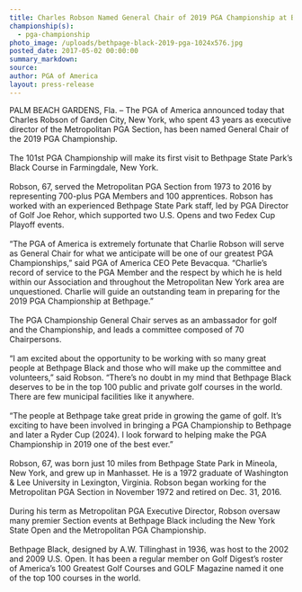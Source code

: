```yaml
---
title: Charles Robson Named General Chair of 2019 PGA Championship at Bethpage Black
championship(s):
  - pga-championship
photo_image: /uploads/bethpage-black-2019-pga-1024x576.jpg
posted_date: 2017-05-02 00:00:00
summary_markdown:
source:
author: PGA of America
layout: press-release
---
```


PALM BEACH GARDENS, Fla. – The PGA of America announced today that Charles Robson of Garden City, New York, who spent 43 years as executive director of the Metropolitan PGA Section, has been named General Chair of the 2019 PGA Championship.<br><br>The 101st PGA Championship will make its first visit to Bethpage State Park’s Black Course in Farmingdale, New York.<br><br>Robson, 67, served the Metropolitan PGA Section from 1973 to 2016 by representing 700-plus PGA Members and 100 apprentices. Robson has worked with an experienced Bethpage State Park staff, led by PGA Director of Golf Joe Rehor, which supported two U.S. Opens and two Fedex Cup Playoff events.<br><br>“The PGA of America is extremely fortunate that Charlie Robson will serve as General Chair for what we anticipate will be one of our greatest PGA Championships,” said PGA of America CEO Pete Bevacqua. “Charlie’s record of service to the PGA Member and the respect by which he is held within our Association and throughout the Metropolitan New York area are unquestioned. Charlie will guide an outstanding team in preparing for the 2019 PGA Championship at Bethpage.”<br><br>The PGA Championship General Chair serves as an ambassador for golf and the Championship, and leads a committee composed of 70 Chairpersons.<br><br>“I am excited about the opportunity to be working with so many great people at Bethpage Black and those who will make up the committee and volunteers,” said Robson. “There’s no doubt in my mind that Bethpage Black deserves to be in the top 100 public and private golf courses in the world. There are few municipal facilities like it anywhere.<br><br>“The people at Bethpage take great pride in growing the game of golf. It’s exciting to have been involved in bringing a PGA Championship to Bethpage and later a Ryder Cup (2024). I look forward to helping make the PGA Championship in 2019 one of the best ever.”<br><br>Robson, 67, was born just 10 miles from Bethpage State Park in Mineola, New York, and grew up in Manhasset. He is a 1972 graduate of Washington & Lee University in Lexington, Virginia. Robson began working for the Metropolitan PGA Section in November 1972 and retired on Dec. 31, 2016.<br><br>During his term as Metropolitan PGA Executive Director, Robson oversaw many premier Section events at Bethpage Black including the New York State Open and the Metropolitan PGA Championship.<br>​<br>Bethpage Black, designed by A.W. Tillinghast in 1936, was host to the 2002 and 2009 U.S. Open. It has been a regular member on Golf Digest’s roster of America’s 100 Greatest Golf Courses and GOLF Magazine named it one of the top 100 courses in the world.